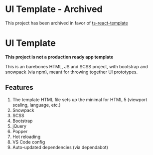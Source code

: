 # UI Template - Archived

This project has been archived in favor of [ts-react-template](https://github.com/marksfrancis/ts-react-template)

# UI Template

**This project is not a production ready app template**

This is an barebones HTML, JS and SCSS project, with bootstrap and snowpack (via npm), meant for throwing together UI prototypes.

## Features

1. The template HTML file sets up the minimal for HTML 5 (viewport scaling, language, etc.)
1. Snowpack
1. SCSS
1. Bootstrap
1. jQuery
1. Popper
1. Hot reloading
1. VS Code config
1. Auto-updated dependencies (via dependabot)
